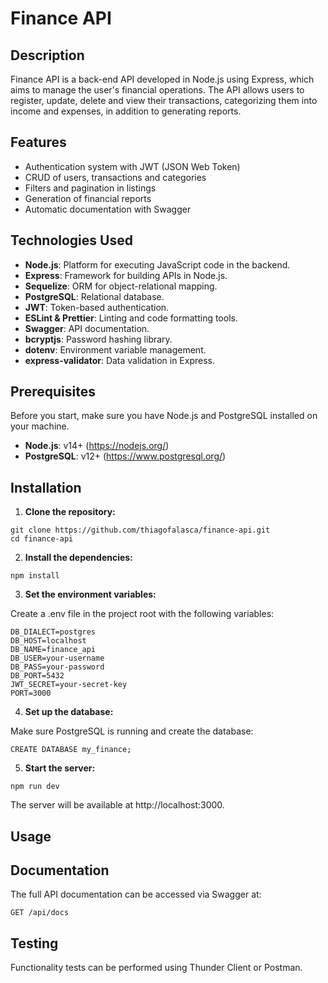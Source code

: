 # Finance API

## Description

Finance API is a back-end API developed in Node.js using Express, which aims to manage the user's financial operations. The API allows users to register, update, delete and view their transactions, categorizing them into income and expenses, in addition to generating reports.

## Features

- Authentication system with JWT (JSON Web Token)
- CRUD of users, transactions and categories
- Filters and pagination in listings
- Generation of financial reports
- Automatic documentation with Swagger

## Technologies Used

- **Node.js**: Platform for executing JavaScript code in the backend.
- **Express**: Framework for building APIs in Node.js.
- **Sequelize**: ORM for object-relational mapping.
- **PostgreSQL**: Relational database.
- **JWT**: Token-based authentication.
- **ESLint & Prettier**: Linting and code formatting tools.
- **Swagger**: API documentation.
- **bcryptjs**: Password hashing library.
- **dotenv**: Environment variable management.
- **express-validator**: Data validation in Express.

## Prerequisites

Before you start, make sure you have Node.js and PostgreSQL installed on your machine.

- **Node.js**: v14+ (https://nodejs.org/)
- **PostgreSQL**: v12+ (https://www.postgresql.org/)

## Installation

1. **Clone the repository:**

```
git clone https://github.com/thiagofalasca/finance-api.git
cd finance-api
```

2. **Install the dependencies:**

```
npm install
```

3. **Set the environment variables:**

Create a .env file in the project root with the following variables:

```
DB_DIALECT=postgres
DB_HOST=localhost
DB_NAME=finance_api
DB_USER=your-username
DB_PASS=your-password
DB_PORT=5432
JWT_SECRET=your-secret-key
PORT=3000
```

4. **Set up the database:**

Make sure PostgreSQL is running and create the database:

```
CREATE DATABASE my_finance;
```

5. **Start the server:**

```
npm run dev
```

The server will be available at http://localhost:3000.

## Usage

## Documentation

The full API documentation can be accessed via Swagger at:

```
GET /api/docs
```

## Testing

Functionality tests can be performed using Thunder Client or Postman.
